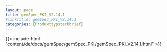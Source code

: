 ```yaml
---
layout: page
title: gemSpec_PKI_V2.14.1
#linkTitle: gemSpec_PKI_V2.14.1
categories: [Produkttypsteckbrief]
---
```

{{< include-html "content/de/docs/gemSpec/gemSpec_PKI/gemSpec_PKI_V2.14.1.html" >}}
